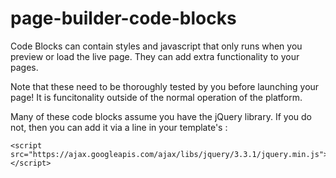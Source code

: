 # page-builder-code-blocks

Code Blocks can contain styles and javascript that only runs when you preview or load the live page. They can add extra functionality to your pages.

Note that these need to be thoroughly tested by you before launching your page! It is funcitonality outside of the normal operation of the platform.

Many of these code blocks assume you have the jQuery library. If you do not, then you can add it via a line in your template's <head>:
  
```
<script src="https://ajax.googleapis.com/ajax/libs/jquery/3.3.1/jquery.min.js"></script>
```
